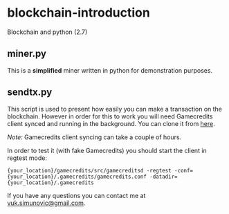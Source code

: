 # blockchain-introduction
Blockchain and python (2.7)

## miner.py
This is a **simplified** miner written in python for demonstration purposes.

## sendtx.py
This script is used to present how easily you can make a transaction on the blockchain.
However in order for this to work you will need Gamecredits client synced and running in the background.
You can clone it from [here](https://github.com/gamecredits-project/GameCredits).

*Note:* Gamecredits client syncing can take a couple of hours.

In order to test it (with fake Gamecredits) you should start the client in regtest mode:
```
{your_location}/gamecredits/src/gamecreditsd -regtest -conf={your_location}/.gamecredits/gamecredits.conf -datadir={your_location}/.gamecredits
```

If you have any questions you can contact me at vuk.simunovic@gmail.com.
